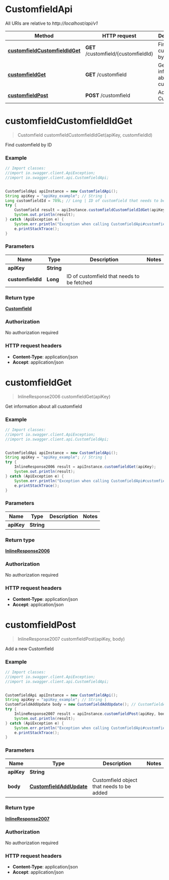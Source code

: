 # CustomfieldApi

All URIs are relative to *http://localhost/api/v1*

Method | HTTP request | Description
------------- | ------------- | -------------
[**customfieldCustomfieldIdGet**](CustomfieldApi.md#customfieldCustomfieldIdGet) | **GET** /customfield/{customfieldId} | Find customfield by ID
[**customfieldGet**](CustomfieldApi.md#customfieldGet) | **GET** /customfield | Get information about all customfield
[**customfieldPost**](CustomfieldApi.md#customfieldPost) | **POST** /customfield | Add a new Customfield


<a name="customfieldCustomfieldIdGet"></a>
# **customfieldCustomfieldIdGet**
> Customfield customfieldCustomfieldIdGet(apiKey, customfieldId)

Find customfield by ID



### Example
```java
// Import classes:
//import io.swagger.client.ApiException;
//import io.swagger.client.api.CustomfieldApi;


CustomfieldApi apiInstance = new CustomfieldApi();
String apiKey = "apiKey_example"; // String | 
Long customfieldId = 789L; // Long | ID of customfield that needs to be fetched
try {
    Customfield result = apiInstance.customfieldCustomfieldIdGet(apiKey, customfieldId);
    System.out.println(result);
} catch (ApiException e) {
    System.err.println("Exception when calling CustomfieldApi#customfieldCustomfieldIdGet");
    e.printStackTrace();
}
```

### Parameters

Name | Type | Description  | Notes
------------- | ------------- | ------------- | -------------
 **apiKey** | **String**|  |
 **customfieldId** | **Long**| ID of customfield that needs to be fetched |

### Return type

[**Customfield**](Customfield.md)

### Authorization

No authorization required

### HTTP request headers

 - **Content-Type**: application/json
 - **Accept**: application/json

<a name="customfieldGet"></a>
# **customfieldGet**
> InlineResponse2006 customfieldGet(apiKey)

Get information about all customfield



### Example
```java
// Import classes:
//import io.swagger.client.ApiException;
//import io.swagger.client.api.CustomfieldApi;


CustomfieldApi apiInstance = new CustomfieldApi();
String apiKey = "apiKey_example"; // String | 
try {
    InlineResponse2006 result = apiInstance.customfieldGet(apiKey);
    System.out.println(result);
} catch (ApiException e) {
    System.err.println("Exception when calling CustomfieldApi#customfieldGet");
    e.printStackTrace();
}
```

### Parameters

Name | Type | Description  | Notes
------------- | ------------- | ------------- | -------------
 **apiKey** | **String**|  |

### Return type

[**InlineResponse2006**](InlineResponse2006.md)

### Authorization

No authorization required

### HTTP request headers

 - **Content-Type**: application/json
 - **Accept**: application/json

<a name="customfieldPost"></a>
# **customfieldPost**
> InlineResponse2007 customfieldPost(apiKey, body)

Add a new Customfield



### Example
```java
// Import classes:
//import io.swagger.client.ApiException;
//import io.swagger.client.api.CustomfieldApi;


CustomfieldApi apiInstance = new CustomfieldApi();
String apiKey = "apiKey_example"; // String | 
CustomfieldAddUpdate body = new CustomfieldAddUpdate(); // CustomfieldAddUpdate | Customfield object that needs to be added
try {
    InlineResponse2007 result = apiInstance.customfieldPost(apiKey, body);
    System.out.println(result);
} catch (ApiException e) {
    System.err.println("Exception when calling CustomfieldApi#customfieldPost");
    e.printStackTrace();
}
```

### Parameters

Name | Type | Description  | Notes
------------- | ------------- | ------------- | -------------
 **apiKey** | **String**|  |
 **body** | [**CustomfieldAddUpdate**](CustomfieldAddUpdate.md)| Customfield object that needs to be added |

### Return type

[**InlineResponse2007**](InlineResponse2007.md)

### Authorization

No authorization required

### HTTP request headers

 - **Content-Type**: application/json
 - **Accept**: application/json

